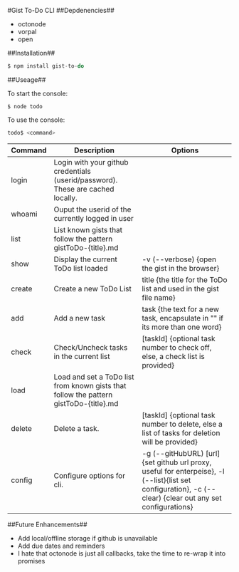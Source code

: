#Gist To-Do CLI
##Depdenencies##
- octonode
- vorpal
- open

##Installation##
```javascript
$ npm install gist-to-do
```

##Useage##

To start the console:
```javscript
$ node todo
```

To use the console:
```javascript
todo$ <command>
```

|Command|Description|Options|
|---|---|---|
|login|Login with your github credentials (userid/password). These are cached locally.||
|whoami|Ouput the userid of the currently logged in user||
|list|List known gists that follow the pattern gistToDo-{title}.md|| 
|show|Display the current ToDo list loaded|\-v (--verbose) {open the gist in the browser}|
|create|Create a new ToDo List|title {the title for the ToDo list and used in the gist file name}|
|add|Add a new task|task {the text for a new task, encapsulate in "" if its more than one word}| 
|check|Check/Uncheck tasks in the current list|[taskId] {optional task number to check off, else, a check list is provided}| 
|load|Load and set a ToDo list from known gists that follow the pattern gistToDo-{title}.md||
|delete|Delete a task.|[taskId] {optional task number to delete, else a list of tasks for deletion will be provided}|
|config|Configure options for cli.|\-g (--gitHubURL) [url]{set github url proxy, useful for enterpeise}, \-l (--list){list set configuration}, \-c (--clear) {clear out any set configurations} 

##Future Enhancements##
- Add local/offline storage if github is unavailable
- Add due dates and reminders
- I hate that octonode is just all callbacks, take the time to re-wrap it into promises